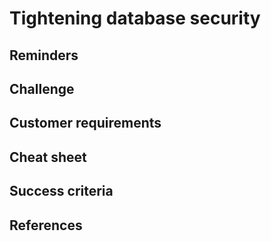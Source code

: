# Tightening database security

## Reminders


## Challenge


## Customer requirements


## Cheat sheet


## Success criteria

## References
